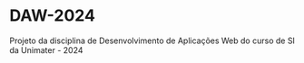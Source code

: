 # DAW-2024
Projeto da disciplina de Desenvolvimento de Aplicações Web do curso de SI da Unimater - 2024

